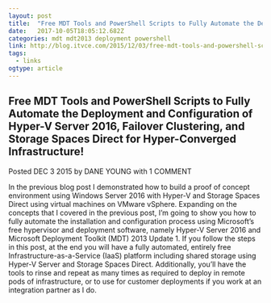```yaml
---
layout: post 
title:  "Free MDT Tools and PowerShell Scripts to Fully Automate the Deployment and Configuration of Hyper-V Server 2016, Failover Clustering, and Storage Spaces Direct for Hyper-Converged Infrastructure!" 
date:   2017-10-05T18:05:12.682Z 
categories: mdt mdt2013 deployment powershell
link: http://blog.itvce.com/2015/12/03/free-mdt-tools-and-powershell-scripts-to-fully-automate-the-deployment-and-configuration-of-hyper-v-server-2016-failover-clustering-and-storage-spaces-direct-for-hyper-converged-infrastructure/ 
tags:
  - links
ogtype: article 
---
```


## Free MDT Tools and PowerShell Scripts to Fully Automate the Deployment and Configuration of Hyper-V Server 2016, Failover Clustering, and Storage Spaces Direct for Hyper-Converged Infrastructure!

Posted DEC 3 2015 by DANE YOUNG with 1 COMMENT


In the previous blog post I demonstrated how to build a proof of concept environment using Windows Server 2016 with Hyper-V and Storage Spaces Direct using virtual machines on VMware vSphere. Expanding on the concepts that I covered in the previous post, I’m going to show you how to fully automate the installation and configuration process using Microsoft’s free hypervisor and deployment software, namely Hyper-V Server 2016 and Microsoft Deployment Toolkit (MDT) 2013 Update 1. If you follow the steps in this post, at the end you will have a fully automated, entirely free Infrastructure-as-a-Service (IaaS) platform including shared storage using Hyper-V Server and Storage Spaces Direct. Additionally, you’ll have the tools to rinse and repeat as many times as required to deploy in remote pods of infrastructure, or to use for customer deployments if you work at an integration partner as I do.
